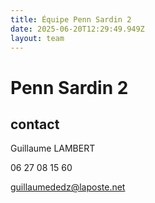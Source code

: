 ```yaml
---
title: Équipe Penn Sardin 2
date: 2025-06-20T12:29:49.949Z
layout: team
---
```


# Penn Sardin 2



## contact 

Guillaume LAMBERT

06 27 08 15 60

guillaumededz@laposte.net


